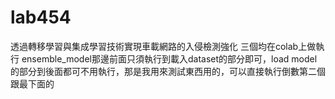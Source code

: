 # lab454
透過轉移學習與集成學習技術實現車載網路的入侵檢測強化
三個均在colab上做執行
ensemble_model那邊前面只須執行到載入dataset的部分即可，load model的部分到後面都可不用執行，那是我用來測試東西用的，可以直接執行倒數第二個跟最下面的
